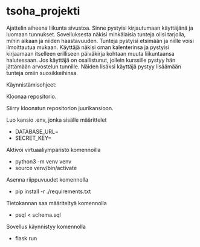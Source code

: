 # tsoha_projekti
Ajattelin aiheena liikunta sivustoa.
Sinne pystyisi kirjautumaan käyttäjänä ja luomaan tunnukset. Sovelluksesta näkisi minkälaisia tunteja olisi tarjolla, mihin aikaan ja niiden haastavuuden. Tunteja pystyisi etsimään ja niille voisi ilmoittautua mukaan. Käyttäjä näkisi oman kalenterinsa ja pystyisi kirjaamaan itselleen erilliseen päiväkirja kohtaan muuta liikuntaansa halutessaan. Jos käyttäjä on osallistunut, jollein kurssille pystyy hän jättämään arvostelun tunnille. Näiden lisäksi käyttäjä pystyy lisäämään tunteja omiin suosikkeihinsa.

Käynnistämisohjeet:

Kloonaa repositorio.

Siirry kloonatun repositorion juurikansioon.

Luo kansio .env, jonka sisälle määrittelet
- DATABASE_URL=
- SECRET_KEY=

Aktivoi virtuaaliympäristö komennoilla 
- python3 -m venv venv
- source venv/bin/activate

Asenna riippuvuudet komennolla 
- pip install -r ./requirements.txt

Tietokannan saa määriteltyä komennolla 
- psql < schema.sql

Sovellus käynnistyy komennolla 
- flask run
